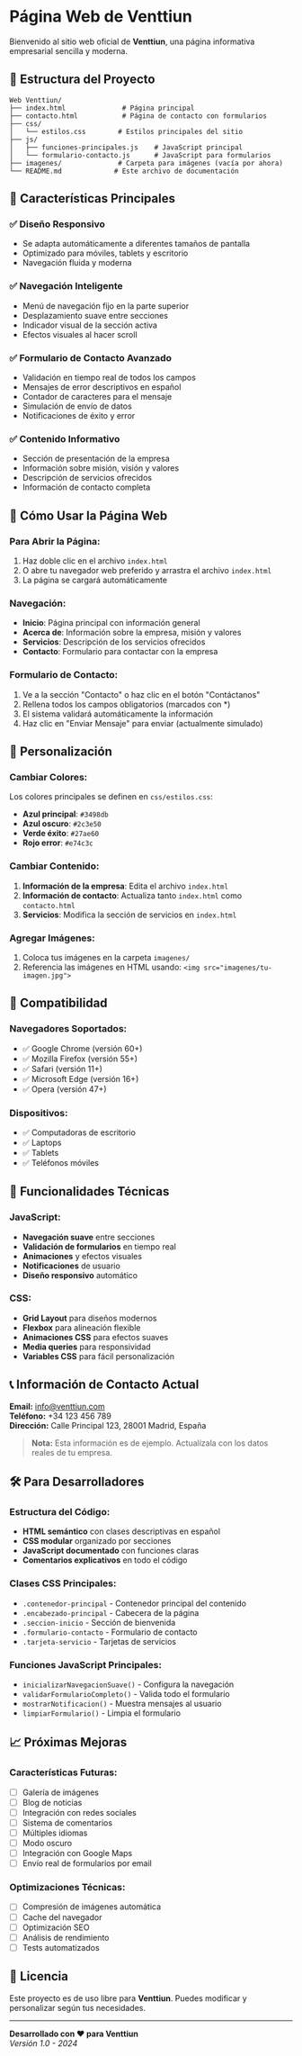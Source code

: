 # Página Web de Venttiun

Bienvenido al sitio web oficial de **Venttiun**, una página informativa empresarial sencilla y moderna.

## 📁 Estructura del Proyecto

```
Web Venttiun/
├── index.html              # Página principal
├── contacto.html           # Página de contacto con formularios
├── css/
│   └── estilos.css        # Estilos principales del sitio
├── js/
│   ├── funciones-principales.js    # JavaScript principal
│   └── formulario-contacto.js      # JavaScript para formularios
├── imagenes/              # Carpeta para imágenes (vacía por ahora)
└── README.md             # Este archivo de documentación
```

## 🌟 Características Principales

### ✅ Diseño Responsivo
- Se adapta automáticamente a diferentes tamaños de pantalla
- Optimizado para móviles, tablets y escritorio
- Navegación fluida y moderna

### ✅ Navegación Inteligente
- Menú de navegación fijo en la parte superior
- Desplazamiento suave entre secciones
- Indicador visual de la sección activa
- Efectos visuales al hacer scroll

### ✅ Formulario de Contacto Avanzado
- Validación en tiempo real de todos los campos
- Mensajes de error descriptivos en español
- Contador de caracteres para el mensaje
- Simulación de envío de datos
- Notificaciones de éxito y error

### ✅ Contenido Informativo
- Sección de presentación de la empresa
- Información sobre misión, visión y valores
- Descripción de servicios ofrecidos
- Información de contacto completa

## 🚀 Cómo Usar la Página Web

### Para Abrir la Página:
1. Haz doble clic en el archivo `index.html`
2. O abre tu navegador web preferido y arrastra el archivo `index.html`
3. La página se cargará automáticamente

### Navegación:
- **Inicio**: Página principal con información general
- **Acerca de**: Información sobre la empresa, misión y valores
- **Servicios**: Descripción de los servicios ofrecidos
- **Contacto**: Formulario para contactar con la empresa

### Formulario de Contacto:
1. Ve a la sección "Contacto" o haz clic en el botón "Contáctanos"
2. Rellena todos los campos obligatorios (marcados con *)
3. El sistema validará automáticamente la información
4. Haz clic en "Enviar Mensaje" para enviar (actualmente simulado)

## 🎨 Personalización

### Cambiar Colores:
Los colores principales se definen en `css/estilos.css`:
- **Azul principal**: `#3498db`
- **Azul oscuro**: `#2c3e50`
- **Verde éxito**: `#27ae60`
- **Rojo error**: `#e74c3c`

### Cambiar Contenido:
1. **Información de la empresa**: Edita el archivo `index.html`
2. **Información de contacto**: Actualiza tanto `index.html` como `contacto.html`
3. **Servicios**: Modifica la sección de servicios en `index.html`

### Agregar Imágenes:
1. Coloca tus imágenes en la carpeta `imagenes/`
2. Referencia las imágenes en HTML usando: `<img src="imagenes/tu-imagen.jpg">`

## 📱 Compatibilidad

### Navegadores Soportados:
- ✅ Google Chrome (versión 60+)
- ✅ Mozilla Firefox (versión 55+)
- ✅ Safari (versión 11+)
- ✅ Microsoft Edge (versión 16+)
- ✅ Opera (versión 47+)

### Dispositivos:
- ✅ Computadoras de escritorio
- ✅ Laptops
- ✅ Tablets
- ✅ Teléfonos móviles

## 🔧 Funcionalidades Técnicas

### JavaScript:
- **Navegación suave** entre secciones
- **Validación de formularios** en tiempo real
- **Animaciones** y efectos visuales
- **Notificaciones** de usuario
- **Diseño responsivo** automático

### CSS:
- **Grid Layout** para diseños modernos
- **Flexbox** para alineación flexible
- **Animaciones CSS** para efectos suaves
- **Media queries** para responsividad
- **Variables CSS** para fácil personalización

## 📞 Información de Contacto Actual

**Email:** info@venttiun.com  
**Teléfono:** +34 123 456 789  
**Dirección:** Calle Principal 123, 28001 Madrid, España  

> **Nota:** Esta información es de ejemplo. Actualízala con los datos reales de tu empresa.

## 🛠️ Para Desarrolladores

### Estructura del Código:
- **HTML semántico** con clases descriptivas en español
- **CSS modular** organizado por secciones
- **JavaScript documentado** con funciones claras
- **Comentarios explicativos** en todo el código

### Clases CSS Principales:
- `.contenedor-principal` - Contenedor principal del contenido
- `.encabezado-principal` - Cabecera de la página
- `.seccion-inicio` - Sección de bienvenida
- `.formulario-contacto` - Formulario de contacto
- `.tarjeta-servicio` - Tarjetas de servicios

### Funciones JavaScript Principales:
- `inicializarNavegacionSuave()` - Configura la navegación
- `validarFormularioCompleto()` - Valida todo el formulario
- `mostrarNotificacion()` - Muestra mensajes al usuario
- `limpiarFormulario()` - Limpia el formulario

## 📈 Próximas Mejoras

### Características Futuras:
- [ ] Galería de imágenes
- [ ] Blog de noticias
- [ ] Integración con redes sociales
- [ ] Sistema de comentarios
- [ ] Múltiples idiomas
- [ ] Modo oscuro
- [ ] Integración con Google Maps
- [ ] Envío real de formularios por email

### Optimizaciones Técnicas:
- [ ] Compresión de imágenes automática
- [ ] Cache del navegador
- [ ] Optimización SEO
- [ ] Análisis de rendimiento
- [ ] Tests automatizados

## 📄 Licencia

Este proyecto es de uso libre para **Venttiun**. Puedes modificar y personalizar según tus necesidades.

---

**Desarrollado con ❤️ para Venttiun**  
*Versión 1.0 - 2024* 